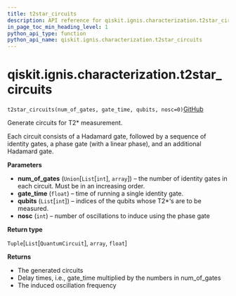 ```yaml
---
title: t2star_circuits
description: API reference for qiskit.ignis.characterization.t2star_circuits
in_page_toc_min_heading_level: 1
python_api_type: function
python_api_name: qiskit.ignis.characterization.t2star_circuits
---
```


# qiskit.ignis.characterization.t2star\_circuits

<span id="qiskit.ignis.characterization.t2star_circuits" />

`t2star_circuits(num_of_gates, gate_time, qubits, nosc=0)`[GitHub](https://github.com/qiskit-community/qiskit-ignis/tree/stable/0.7/qiskit/ignis/characterization/coherence/circuits.py "view source code")

Generate circuits for T2\* measurement.

Each circuit consists of a Hadamard gate, followed by a sequence of identity gates, a phase gate (with a linear phase), and an additional Hadamard gate.

**Parameters**

*   **num\_of\_gates** (`Union`\[`List`\[`int`], `array`]) – the number of identity gates in each circuit. Must be in an increasing order.
*   **gate\_time** (`float`) – time of running a single identity gate.
*   **qubits** (`List`\[`int`]) – indices of the qubits whose T2\*‘s are to be measured.
*   **nosc** (`int`) – number of oscillations to induce using the phase gate

**Return type**

`Tuple`\[`List`\[`QuantumCircuit`], `array`, `float`]

**Returns**

*   The generated circuits
*   Delay times, i.e., gate\_time multiplied by the numbers in num\_of\_gates
*   The induced oscillation frequency

